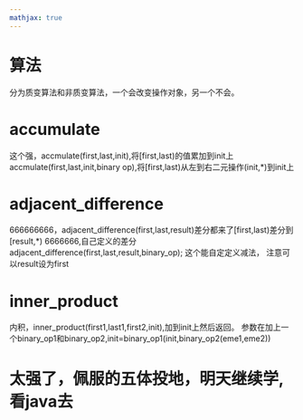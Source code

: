 ```yaml
---
mathjax: true
---
```


# 算法
 分为质变算法和非质变算法，一个会改变操作对象，另一个不会。

# accumulate
 这个强，accmulate(first,last,init),将[first,last)的值累加到init上
 accmulate(first,last,init,binary op),将[first,last)从左到右二元操作(init,*)到init上

# adjacent_difference
 666666666，adjacent_difference(first,last,result)差分都来了[first,last)差分到[result,*)
 6666666,自己定义的差分adjacent_difference(first,last,result,binary_op); 这个能自定定义减法，
 注意可以result设为first

# inner_product
 内积，inner_product(first1,last1,first2,init),加到init上然后返回。
 参数在加上一个binary_op1和binary_op2,init=binary_op1(init,binary_op2(eme1,eme2))

# 太强了，佩服的五体投地，明天继续学,看java去

